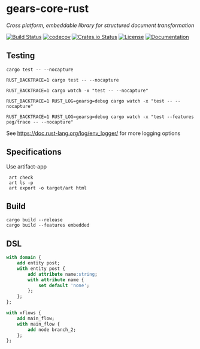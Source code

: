 # gears-core-rust

_Cross platform, embeddable library for structured document transformation_

[![Build Status](https://travis-ci.org/gears-project/gears-core-rust.svg?branch=master)](https://travis-ci.org/gears-project/gears-core-rust)
[![codecov](https://codecov.io/gh/gears-project/gears-core-rust/branch/master/graph/badge.svg)](https://codecov.io/gh/gears-project/gears-core-rust)
[![Crates.io Status](http://meritbadge.herokuapp.com/gears)](https://crates.io/crates/gears)
[![License](https://img.shields.io/badge/license-MIT-blue.svg)](https://raw.githubusercontent.com/gears-project/gears-core-rust/master/LICENSE)
[![Documentation](https://docs.rs/gears/badge.svg)](https://docs.rs/gears)

## Testing

    cargo test -- --nocapture

    RUST_BACKTRACE=1 cargo test -- --nocapture

    RUST_BACKTRACE=1 cargo watch -x "test -- --nocapture"

    RUST_BACKTRACE=1 RUST_LOG=gearsg=debug cargo watch -x "test -- --nocapture"

    RUST_BACKTRACE=1 RUST_LOG=gearsg=debug cargo watch -x "test --features peg/trace -- --nocapture"

See https://doc.rust-lang.org/log/env_logger/ for more logging options

## Specifications

Use artifact-app

```
 art check
 art ls -p
 art export -o target/art html
```

## Build

```
cargo build --release
cargo build --features embedded
```

## DSL

```sql
with domain {
    add entity post;
    with entity post {
        add attribute name:string;
        with attribute name {
            set default 'none';
        };
    };
};

with xflows {
    add main_flow;
    with main_flow {
        add node branch_2;
    };
};
```

